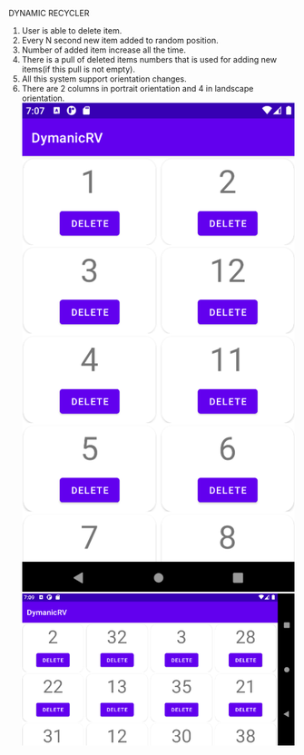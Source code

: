 DYNAMIC RECYCLER
1. User is able to delete item.
2. Every N second new item added to random position.
3. Number of added item increase all the time.
4. There is a pull of deleted items numbers that is used for
adding new items(if this pull is not empty).
5. All this system support orientation changes.
6. There are 2 columns in portrait orientation and 4 in landscape orientation.
![](forReadme/screen1.png)
![](forReadme/screen2.png)
